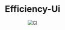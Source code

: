 <h1 align="center" dir="auto">
  Efficiency-Ui
</h1>
<p align="center" dir="auto">
    <a href="https://github.com/HJianfeng/Smarty-Ui/actions/workflows/main.yml"><img src="https://github.com/HJianfeng/Smarty-Ui/actions/workflows/main.yml/badge.svg?branch=main" alt="CI" style="max-width: 100%;"></a>
</p>
